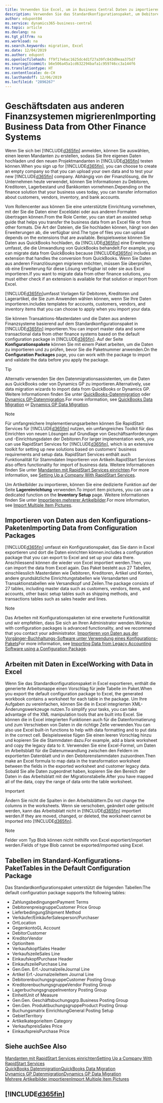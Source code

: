 ```yaml
---
title: Verwenden Sie Excel, um in Business Central Daten zu importieren | Microsoft Docs
description: Verwenden Sie das Standardkonfigurationspaket, um Debitorendaten in Excel hinzuzufügen und Daten nach Business Central zu importieren.
author: edupont04
ms.service: dynamics365-business-central
ms.topic: article
ms.devlang: na
ms.tgt_pltfrm: na
ms.workload: na
ms.search.keywords: migration, Excel
ms.date: 12/04/2019
ms.author: edupont
ms.openlocfilehash: ff9f17e6ac1625dc4d1f27a39fc843d9eaa375d7
ms.sourcegitcommit: b6e506a45a1cd632294bafa1c959746cc3a144f6
ms.translationtype: HT
ms.contentlocale: de-CH
ms.lasthandoff: 12/06/2019
ms.locfileid: "2896267"
---
```

# <a name="importing-business-data-from-other-finance-systems"></a><span data-ttu-id="40d5f-103">Geschäftsdaten aus anderen Finanzsystemen migrieren</span><span class="sxs-lookup"><span data-stu-id="40d5f-103">Importing Business Data from Other Finance Systems</span></span>
<span data-ttu-id="40d5f-104">Wenn Sie sich bei [!INCLUDE[d365fin](includes/d365fin_md.md)] anmelden, können Sie auswählen, einen leeren Mandanten zu erstellen, sodass Sie Ihre eigenen Daten hochladen und den neuen Projektmandanten in [!INCLUDE[d365fin](includes/d365fin_md.md)] testen können.</span><span class="sxs-lookup"><span data-stu-id="40d5f-104">When you sign up for [!INCLUDE[d365fin](includes/d365fin_md.md)], you can choose to create an empty company so that you can upload your own data and to test your new [!INCLUDE[d365fin](includes/d365fin_md.md)] company.</span></span> <span data-ttu-id="40d5f-105">Abhängig von der Finanzlösung, die Ihr Unternehmen heute verwendet, können Sie Informationen zu Debitoren, Kreditoren, Lagerbestand und Bankkonten vornehmen.</span><span class="sxs-lookup"><span data-stu-id="40d5f-105">Depending on the finance solution that your business uses today, you can transfer information about customers, vendors, inventory, and bank accounts.</span></span>  

<span data-ttu-id="40d5f-106">Vom Rollencenter aus können Sie eine unterstützte Einrichtung vornehmen, mit der Sie die Daten einer Exceldatei oder aus anderen Formaten übertragen können.</span><span class="sxs-lookup"><span data-stu-id="40d5f-106">From the Role Center, you can start an assisted setup guide that helps you transfer the business data from an Excel file or from other formats.</span></span> <span data-ttu-id="40d5f-107">Die Art der Dateien, die Sie hochladen können, hängt von den Erweiterungen ab, die verfügbar sind.</span><span class="sxs-lookup"><span data-stu-id="40d5f-107">The type of files you can upload depends on the extensions that are available.</span></span> <span data-ttu-id="40d5f-108">Beispielsweise können Sie Daten aus QuickBooks hochladen, da [!INCLUDE[d365fin](includes/d365fin_md.md)] eine Erweiterung umfasst, die die Umwandlung von QuickBooks behandelt.</span><span class="sxs-lookup"><span data-stu-id="40d5f-108">For example, you can migrate data from QuickBooks because [!INCLUDE[d365fin](includes/d365fin_md.md)] includes an extension that handles the conversion from QuickBooks.</span></span> <span data-ttu-id="40d5f-109">Wenn Sie Daten aus anderen Finanzlösungen migrieren möchten, müssen Sie überprüfen, ob eine Erweiterung für diese Lösung verfügbar ist oder sie aus Excel importieren.</span><span class="sxs-lookup"><span data-stu-id="40d5f-109">If you want to migrate data from other finance solutions, you must either check if an extension is available for that solution or import from Excel.</span></span>  

[!INCLUDE[d365fin](includes/d365fin_md.md)]<span data-ttu-id="40d5f-110">umfasst Vorlagen für Debitoren, Kreditoren und Lagerartikel, die Sie zum Anwenden wählen können, wenn Sie Ihre Daten importieren.</span><span class="sxs-lookup"><span data-stu-id="40d5f-110">includes templates for accounts, customers, vendors, and inventory items that you can choose to apply when you import your data.</span></span>

<span data-ttu-id="40d5f-111">Sie können Transaktions-Masterdaten und die Daten aus anderen Finanzsysteme basierend auf dem Standardkonfigurationspaket in [!INCLUDE[d365fin](includes/d365fin_md.md)] importieren.</span><span class="sxs-lookup"><span data-stu-id="40d5f-111">You can import master data and some transactional data from other finance systems based on the default configuration package in [!INCLUDE[d365fin](includes/d365fin_md.md)].</span></span> <span data-ttu-id="40d5f-112">Auf der Seite **Konfigurationspakete** können Sie mit einem Paket arbeiten, um die Daten zu importieren und zu prüfen, bevor Sie die Paketnummer anwenden.</span><span class="sxs-lookup"><span data-stu-id="40d5f-112">On the **Configuration Packages** page, you can work with the package to import and validate the data before you apply the package.</span></span>  

> [!TIP]  
> <span data-ttu-id="40d5f-113">Alternativ verwenden Sie den Datenmigrationsassistenten, um die Daten aus QuickBooks oder von Dynamics GP zu importieren.</span><span class="sxs-lookup"><span data-stu-id="40d5f-113">Alternatively, use data migration wizards to import data from QuickBooks or Dynamics GP.</span></span> <span data-ttu-id="40d5f-114">Weitere Informationen finden Sie unter [QuickBooks-Datenmigration](ui-extensions-quickbooks-data-migration.md) oder [Dynamics GP-Datenmigration](ui-extensions-dynamicsgp-data-migration.md).</span><span class="sxs-lookup"><span data-stu-id="40d5f-114">For more information, see [QuickBooks Data Migration](ui-extensions-quickbooks-data-migration.md) or [Dynamics GP Data Migration](ui-extensions-dynamicsgp-data-migration.md).</span></span>

> [!NOTE]  
> <span data-ttu-id="40d5f-115">Für umfangreichere Implementierungsarbeiten können Sie RapidStart Services für [!INCLUDE[d365fin](includes/d365fin_md.md)] nutzen, ein umfangreiches Toolkit für das Einrichten von neuen Lösungen auf Grundlage von Geschäftsanforderungen und -Einrichtungsdaten der Debitoren.</span><span class="sxs-lookup"><span data-stu-id="40d5f-115">For larger implementation work, you can use RapidStart Services for [!INCLUDE[d365fin](includes/d365fin_md.md)], which is an extensive toolkit for setting up new solutions based on customers' business requirements and setup data.</span></span> <span data-ttu-id="40d5f-116">RapidStart Services enthält auch Funktionalität für Stammdaten Importieren von Artikeln.</span><span class="sxs-lookup"><span data-stu-id="40d5f-116">RapidStart Services also offers functionality for import of business data.</span></span> <span data-ttu-id="40d5f-117">Weitere Informationen finden Sie unter [Mandanten mit RapidStart Services einrichten](admin-set-up-a-company-with-rapidstart.md).</span><span class="sxs-lookup"><span data-stu-id="40d5f-117">For more information, see [Setting Up a Company With RapidStart Services](admin-set-up-a-company-with-rapidstart.md).</span></span>

<span data-ttu-id="40d5f-118">Um Artikelbilder zu importieren, können Sie eine dedizierte Funktion auf der Seite **Lagereinrichtung** verwenden.</span><span class="sxs-lookup"><span data-stu-id="40d5f-118">To import item pictures, you can use a dedicated function on the **Inventory Setup** page.</span></span> <span data-ttu-id="40d5f-119">Weitere Informationen finden Sie unter [Importieren mehrerer Artikelbilder](inventory-how-import-item-pictures.md).</span><span class="sxs-lookup"><span data-stu-id="40d5f-119">For more information, see [Import Multiple Item Pictures](inventory-how-import-item-pictures.md).</span></span>

## <a name="importing-data-from-configuration-packages"></a><span data-ttu-id="40d5f-120">Importieren von Daten aus den Konfigurations-Paketen</span><span class="sxs-lookup"><span data-stu-id="40d5f-120">Importing Data from Configuration Packages</span></span>
[!INCLUDE[d365fin](includes/d365fin_md.md)] <span data-ttu-id="40d5f-121">umfasst ein Konfigurationspaket, das Sie dann in Excel exportieren und dort die Daten einrichten können.</span><span class="sxs-lookup"><span data-stu-id="40d5f-121">includes a configuration package that you can export to Excel and set up your data there.</span></span> <span data-ttu-id="40d5f-122">Anschliessend können die wieder von Excel importiert werden.</span><span class="sxs-lookup"><span data-stu-id="40d5f-122">Then, you can import the data from Excel again.</span></span> <span data-ttu-id="40d5f-123">Das Paket besteht aus 27 Tabellen, einschliesslich Masterdaten wie Debitoren, Kreditoren, Artikel und Konten, andere grundsätzliche Einrichtungstabellen wie Versandarten und Transaktionstabellen wie Versandkopf und Zeilen.</span><span class="sxs-lookup"><span data-stu-id="40d5f-123">The package consists of 27 tables, including master data such as customers, vendors, items, and accounts, other basic setup tables such as shipping methods, and transactions tables such as sales header and lines.</span></span>  

> [!NOTE]  
>   <span data-ttu-id="40d5f-124">Das Arbeiten mit Konfigurationspaketen ist eine erweiterte Funktionalität und wir empfehlen, dass Sie sich an Ihren Administrator wenden.</span><span class="sxs-lookup"><span data-stu-id="40d5f-124">Working with configuration packages is advanced functionality, and we recommend that you contact your administrator.</span></span> <span data-ttu-id="40d5f-125">[Importieren von Daten aus der Vorgänger-Buchhaltungs-Software unter Verwendung eines Konfigurations-Pakets](across-import-data-configuration-packages.md)</span><span class="sxs-lookup"><span data-stu-id="40d5f-125">For more information, see [Importing Data from Legacy Accounting Software using a Configuration Package](across-import-data-configuration-packages.md).</span></span>

## <a name="working-with-data-in-excel"></a><span data-ttu-id="40d5f-126">Arbeiten mit Daten in Excel</span><span class="sxs-lookup"><span data-stu-id="40d5f-126">Working with Data in Excel</span></span>
<span data-ttu-id="40d5f-127">Wenn Sie das Standardkonfigurationspaket in Excel exportieren, enthält die generierte Arbeitsmappe einen Vorschlag für jede Tabelle im Paket.</span><span class="sxs-lookup"><span data-stu-id="40d5f-127">When you export the default configuration package to Excel, the generated workbook contains a worksheet for each table in the package.</span></span> <span data-ttu-id="40d5f-128">Um Ihre Aufgaben zu vereinfachen, können Sie die in Excel integrierten XML-Änderungswerkzeuge nutzen.</span><span class="sxs-lookup"><span data-stu-id="40d5f-128">To simplify your tasks, you can take advantage of the XML manipulation tools that are built into Excel.</span></span> <span data-ttu-id="40d5f-129">Sie können die in Excel integrierten Funktionen auch für die Datenformatierung und zum Verschieben von Daten in die richtige Zelle verwenden.</span><span class="sxs-lookup"><span data-stu-id="40d5f-129">You can also use Excel built-in functions to help with data formatting and to put data in the correct cell.</span></span> <span data-ttu-id="40d5f-130">Beispielsweise fügen Sie einen leeren Vorschlag hinzu und kopieren Sie die Stammdaten dazu.</span><span class="sxs-lookup"><span data-stu-id="40d5f-130">For example, add a blank worksheet and copy the legacy data to it.</span></span> <span data-ttu-id="40d5f-131">Verwenden Sie eine Excel-Formel, um Daten im Arbeitsblatt für die Datenumwandlung zwischen den Feldern im exportierten Datenblatt und in den Debitorenstammdaten zuzuordnen.</span><span class="sxs-lookup"><span data-stu-id="40d5f-131">Then make an Excel formula to map data in the transformation worksheet between the fields in the exported worksheet and customer legacy data.</span></span> <span data-ttu-id="40d5f-132">Sobald Sie alle Daten zugeordnet haben, kopieren Sie den Bereich der Daten in das Arbeitsblatt mit der Migrationstabelle.</span><span class="sxs-lookup"><span data-stu-id="40d5f-132">After you have mapped all of the data, copy the range of data onto the table worksheet.</span></span>  

> [!IMPORTANT]  
>  <span data-ttu-id="40d5f-133">Ändern Sie nicht die Spalten in den Arbeitsblättern.</span><span class="sxs-lookup"><span data-stu-id="40d5f-133">Do not change the columns in the worksheets.</span></span> <span data-ttu-id="40d5f-134">Wenn sie verschoben, geändert oder gelöscht werden, kann das Arbeitsblatt nicht in [!INCLUDE[d365fin](includes/d365fin_md.md)] importiert werden.</span><span class="sxs-lookup"><span data-stu-id="40d5f-134">If they are moved, changed, or deleted, the worksheet cannot be imported into [!INCLUDE[d365fin](includes/d365fin_md.md)].</span></span>

> [!NOTE]
> <span data-ttu-id="40d5f-135">Felder vom Typ Blob können nicht mithilfe von Excel exportiert/importiert werden.</span><span class="sxs-lookup"><span data-stu-id="40d5f-135">Fields of type Blob cannot be exported/imported using Excel.</span></span>

## <a name="tables-in-the-default-configuration-package"></a><span data-ttu-id="40d5f-136">Tabellen im Standard-Konfigurations-Paket</span><span class="sxs-lookup"><span data-stu-id="40d5f-136">Tables in the Default Configuration Package</span></span>
<span data-ttu-id="40d5f-137">Das Standardkonfigurationspaket unterstützt die folgenden Tabellen:</span><span class="sxs-lookup"><span data-stu-id="40d5f-137">The default configuration package supports the following tables:</span></span>

-   <span data-ttu-id="40d5f-138">Zahlungsbedingungen</span><span class="sxs-lookup"><span data-stu-id="40d5f-138">Payment Terms</span></span>
-   <span data-ttu-id="40d5f-139">Debitorenpreisgruppe</span><span class="sxs-lookup"><span data-stu-id="40d5f-139">Customer Price Group</span></span>
-   <span data-ttu-id="40d5f-140">Lieferbedingung</span><span class="sxs-lookup"><span data-stu-id="40d5f-140">Shipment Method</span></span>
-   <span data-ttu-id="40d5f-141">Verkäufer/Einkäufer</span><span class="sxs-lookup"><span data-stu-id="40d5f-141">Salesperson/Purchaser</span></span>
-   <span data-ttu-id="40d5f-142">Ort</span><span class="sxs-lookup"><span data-stu-id="40d5f-142">Location</span></span>
-   <span data-ttu-id="40d5f-143">Gegenkonto</span><span class="sxs-lookup"><span data-stu-id="40d5f-143">GL Account</span></span>
-   <span data-ttu-id="40d5f-144">Debitor</span><span class="sxs-lookup"><span data-stu-id="40d5f-144">Customer</span></span>
-   <span data-ttu-id="40d5f-145">Kreditor</span><span class="sxs-lookup"><span data-stu-id="40d5f-145">Vendor</span></span>
-   <span data-ttu-id="40d5f-146">Option</span><span class="sxs-lookup"><span data-stu-id="40d5f-146">Item</span></span>
-   <span data-ttu-id="40d5f-147">Verkaufskopf</span><span class="sxs-lookup"><span data-stu-id="40d5f-147">Sales Header</span></span>
-   <span data-ttu-id="40d5f-148">Verkaufszeile</span><span class="sxs-lookup"><span data-stu-id="40d5f-148">Sales Line</span></span>
-   <span data-ttu-id="40d5f-149">Einkaufskopf</span><span class="sxs-lookup"><span data-stu-id="40d5f-149">Purchase Header</span></span>
-   <span data-ttu-id="40d5f-150">Einkaufszeile</span><span class="sxs-lookup"><span data-stu-id="40d5f-150">Purchase Line</span></span>
-   <span data-ttu-id="40d5f-151">Gen.</span><span class="sxs-lookup"><span data-stu-id="40d5f-151">Gen.</span></span> <span data-ttu-id="40d5f-152">Erf.-Journalzeile</span><span class="sxs-lookup"><span data-stu-id="40d5f-152">Journal Line</span></span>
-   <span data-ttu-id="40d5f-153">Artikel Erf.-Journalzeile</span><span class="sxs-lookup"><span data-stu-id="40d5f-153">Item Journal Line</span></span>
-   <span data-ttu-id="40d5f-154">Debitorenbuchungsgruppe</span><span class="sxs-lookup"><span data-stu-id="40d5f-154">Customer Posting Group</span></span>
-   <span data-ttu-id="40d5f-155">Kreditorenbuchungsgruppe</span><span class="sxs-lookup"><span data-stu-id="40d5f-155">Vendor Posting Group</span></span>
-   <span data-ttu-id="40d5f-156">Lagerbuchungsgruppe</span><span class="sxs-lookup"><span data-stu-id="40d5f-156">Inventory Posting Group</span></span>
-   <span data-ttu-id="40d5f-157">Einheit</span><span class="sxs-lookup"><span data-stu-id="40d5f-157">Unit of Measure</span></span>
-   <span data-ttu-id="40d5f-158">Gen.</span><span class="sxs-lookup"><span data-stu-id="40d5f-158">Gen.</span></span> <span data-ttu-id="40d5f-159">Geschäftsbuchungsgrp.</span><span class="sxs-lookup"><span data-stu-id="40d5f-159">Business Posting Group</span></span>
-   <span data-ttu-id="40d5f-160">Gen.</span><span class="sxs-lookup"><span data-stu-id="40d5f-160">Gen.</span></span> <span data-ttu-id="40d5f-161">Produktbuchungsgruppe</span><span class="sxs-lookup"><span data-stu-id="40d5f-161">Product Posting Group</span></span>
-   <span data-ttu-id="40d5f-162">Buchungsmatrix Einrichtung</span><span class="sxs-lookup"><span data-stu-id="40d5f-162">General Posting Setup</span></span>
-   <span data-ttu-id="40d5f-163">Gebiet</span><span class="sxs-lookup"><span data-stu-id="40d5f-163">Territory</span></span>
-   <span data-ttu-id="40d5f-164">Artikelkategorie</span><span class="sxs-lookup"><span data-stu-id="40d5f-164">Item Category</span></span>
-   <span data-ttu-id="40d5f-165">Verkaufspreis</span><span class="sxs-lookup"><span data-stu-id="40d5f-165">Sales Price</span></span>
-   <span data-ttu-id="40d5f-166">Einkaufspreis</span><span class="sxs-lookup"><span data-stu-id="40d5f-166">Purchase Price</span></span>

## <a name="see-also"></a><span data-ttu-id="40d5f-167">Siehe auch</span><span class="sxs-lookup"><span data-stu-id="40d5f-167">See Also</span></span>
[<span data-ttu-id="40d5f-168">Mandanten mit RapidStart Services einrichten</span><span class="sxs-lookup"><span data-stu-id="40d5f-168">Setting Up a Company With RapidStart Services</span></span>](admin-set-up-a-company-with-rapidstart.md)  
[<span data-ttu-id="40d5f-169">QuickBooks Datenmigration</span><span class="sxs-lookup"><span data-stu-id="40d5f-169">QuickBooks Data Migration</span></span>](ui-extensions-quickbooks-data-migration.md)  
[<span data-ttu-id="40d5f-170">Dynamics GP Datenmigration</span><span class="sxs-lookup"><span data-stu-id="40d5f-170">Dynamics GP Data Migration</span></span>](ui-extensions-dynamicsgp-data-migration.md)  
[<span data-ttu-id="40d5f-171">Mehrere Artikelbilder importieren</span><span class="sxs-lookup"><span data-stu-id="40d5f-171">Import Multiple Item Pictures</span></span>](inventory-how-import-item-pictures.md)

## [!INCLUDE[d365fin](includes/free_trial_md.md)]  

